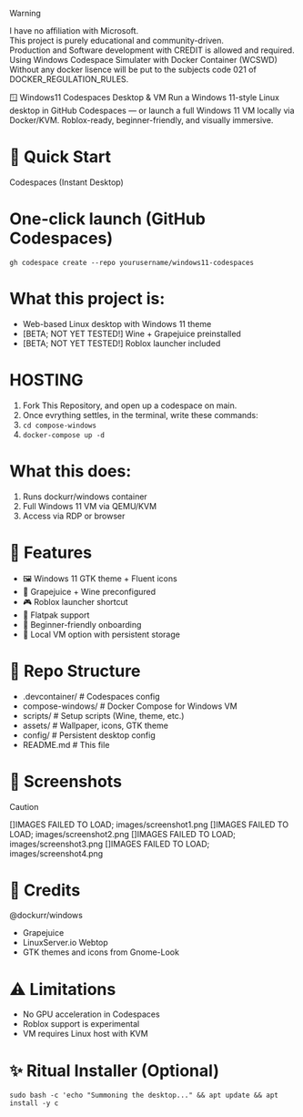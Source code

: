> [!WARNING]
> I have no affiliation with Microsoft.  
> This project is purely educational and community-driven.  
> Production and Software development with CREDIT is allowed and required. 
> Using Windows Codespace Simulater with Docker Container (WCSWD) Without any docker lisence will be put to the subjects code 021 of DOCKER_REGULATION_RULES.

🪟 Windows11 Codespaces Desktop & VM
Run a Windows 11-style Linux desktop in GitHub Codespaces — or launch a full Windows 11 VM locally via Docker/KVM. Roblox-ready, beginner-friendly, and visually immersive.

# 🚀 Quick Start
Codespaces (Instant Desktop)

# One-click launch (GitHub Codespaces)
`gh codespace create --repo yourusername/windows11-codespaces`

# What this project is:
- Web-based Linux desktop with Windows 11 theme
- [BETA; NOT YET TESTED!] Wine + Grapejuice preinstalled
- [BETA; NOT YET TESTED!] Roblox launcher included

# HOSTING 
1. Fork This Repository, and open up a codespace on main.
2. Once evrything settles, in the terminal, write these commands:
3. `cd compose-windows`
4. `docker-compose up -d`

# What this does:
1. Runs dockurr/windows container
2. Full Windows 11 VM via QEMU/KVM
3. Access via RDP or browser

# 🧰 Features
- 🖼️ Windows 11 GTK theme + Fluent icons
- 🍇 Grapejuice + Wine preconfigured
- 🎮 Roblox launcher shortcut
- 🧪 Flatpak support
- 🧠 Beginner-friendly onboarding
- 🧱 Local VM option with persistent storage

# 📁 Repo Structure
- .devcontainer/       # Codespaces config
- compose-windows/     # Docker Compose for Windows VM
- scripts/             # Setup scripts (Wine, theme, etc.)
- assets/              # Wallpaper, icons, GTK theme
- config/              # Persistent desktop config
- README.md            # This file

# 📸 Screenshots
> [!CAUTION]
> []IMAGES FAILED TO LOAD; images/screenshot1.png
> []IMAGES FAILED TO LOAD; images/screenshot2.png
> []IMAGES FAILED TO LOAD; images/screenshot3.png
> []IMAGES FAILED TO LOAD; images/screenshot4.png

# 🧠 Credits
@dockurr/windows
- Grapejuice
- LinuxServer.io Webtop
- GTK themes and icons from Gnome-Look

# ⚠️ Limitations
- No GPU acceleration in Codespaces
- Roblox support is experimental
- VM requires Linux host with KVM

# ✨ Ritual Installer (Optional)
`sudo bash -c 'echo "Summoning the desktop..." && apt update && apt install -y c`
